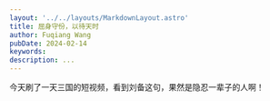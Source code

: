 ```yaml
---
layout: '../../layouts/MarkdownLayout.astro'
title: 屈身守份，以待天时
author: Fuqiang Wang
pubDate: 2024-02-14
keywords: 
description: ...
---
```


今天刷了一天三国的短视频，看到刘备这句，果然是隐忍一辈子的人啊！